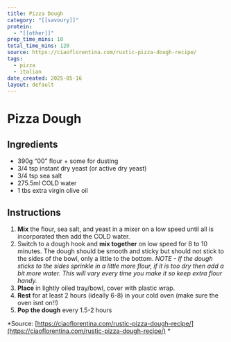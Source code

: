 ```yaml
---
title: Pizza Dough
category: "[[savoury]]"
protein:
  - "[[other]]"
prep_time_mins: 10
total_time_mins: 120
source: https://ciaoflorentina.com/rustic-pizza-dough-recipe/
tags:
  - pizza
  - italian
date_created: 2025-05-16
layout: default
---
```


# Pizza Dough

## Ingredients

- 390g “00” flour + some for dusting
- 3/4 tsp instant dry yeast (or active dry yeast)
- 3/4 tsp sea salt
- 275.5ml COLD water
- 1 tbs extra virgin olive oil

## Instructions

1. **Mix** the flour, sea salt, and yeast in a mixer on a low speed until all is incorporated then add the COLD water.
2. Switch to a dough hook and **mix together** on low speed for 8 to 10 minutes. The dough should be smooth and sticky but should not stick to the sides of the bowl, only a little to the bottom. *NOTE - If the dough sticks to the sides sprinkle in a little more flour, if it is too dry then add a bit more water. This will vary every time you make it so keep extra flour handy.*
3. **Place** in lightly oiled tray/bowl, cover with plastic wrap.
4. **Rest** for at least 2 hours (ideally 6-8) in your cold oven (make sure the oven isnt on!!)
5. **Pop the dough** every 1.5-2 hours

*Source: [https://ciaoflorentina.com/rustic-pizza-dough-recipe/](https://ciaoflorentina.com/rustic-pizza-dough-recipe/) *

